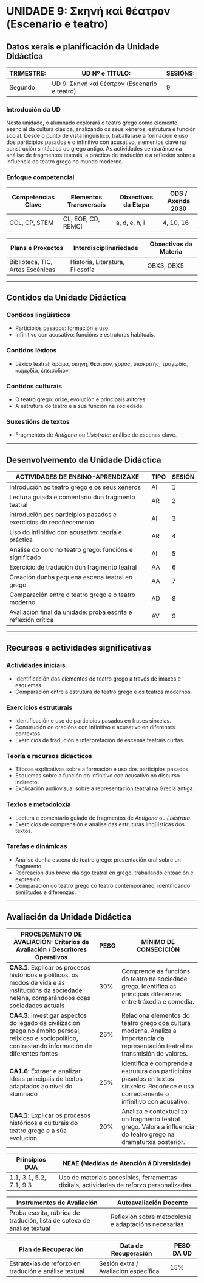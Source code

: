 # UNIDADE 9: Σκηνή καὶ θέατρον (Escenario e teatro)

## Datos xerais e planificación da Unidade Didáctica  

| **TRIMESTRE:** | **UD Nº e TÍTULO:** | **SESIÓNS:** |
|---------------|---------------------|-------------|
| Segundo | UD 9: Σκηνή καὶ θέατρον (Escenario e teatro) | 9 |

### Introdución da UD  
Nesta unidade, o alumnado explorará o teatro grego como elemento esencial da cultura clásica, analizando os seus xéneros, estrutura e función social. Desde o punto de vista lingüístico, traballarase a formación e uso dos participios pasados e o infinitivo con acusativo, elementos clave na construción sintáctica do grego antigo. As actividades centraránse na análise de fragmentos teatrais, a práctica de tradución e a reflexión sobre a influencia do teatro grego no mundo moderno.

### Enfoque competencial  

| **Competencias Clave** | **Elementos Transversais** | **Obxectivos da Etapa** | **ODS / Axenda 2030** |
|------------------------|---------------------------|-------------------------|----------------------|
| CCL, CP, STEM | CL, EOE, CD, REMCI | a, d, e, h, l | 4, 10, 16 |

| **Plans e Proxectos** | **Interdisciplinariedade** | **Obxectivos da Materia** |
|----------------------|-------------------------|------------------------|
| Biblioteca, TIC, Artes Escénicas | Historia, Literatura, Filosofía | OBX3, OBX5 |

---

## Contidos da Unidade Didáctica  

### Contidos lingüísticos  
- Participios pasados: formación e uso.  
- Infinitivo con acusativo: funcións e estruturas habituais.  

### Contidos léxicos  
- Léxico teatral: δράμα, σκηνή, θέατρον, χορός, ὑποκριτής, τραγῳδία, κωμῳδία, ἐπεισόδιον.  

### Contidos culturais  
- O teatro grego: orixe, evolución e principais autores.  
- A estrutura do teatro e a súa función na sociedade.  

### Suxestións de textos  
- Fragmentos de *Antígona* ou *Lisístrata*: análise de escenas clave.  

---

## Desenvolvemento da Unidade Didáctica  

| **ACTIVIDADES DE ENSINO-APRENDIZAXE** | **TIPO** | **SESIÓN** |
|--------------------------------------|--------|---------|
| Introdución ao teatro grego e os seus xéneros | AI | 1 |
| Lectura guiada e comentario dun fragmento teatral | AR | 2 |
| Introdución aos participios pasados e exercicios de recoñecemento | AI | 3 |
| Uso do infinitivo con acusativo: teoría e práctica | AR | 4 |
| Análise do coro no teatro grego: funcións e significado | AI | 5 |
| Exercicio de tradución dun fragmento teatral | AA | 6 |
| Creación dunha pequena escena teatral en grego | AA | 7 |
| Comparación entre o teatro grego e o teatro moderno | AD | 8 |
| Avaliación final da unidade: proba escrita e reflexión crítica | AV | 9 |

---

## Recursos e actividades significativas  

### Actividades iniciais  
- Identificación dos elementos do teatro grego a través de imaxes e esquemas.  
- Comparación entre a estrutura do teatro grego e os teatros modernos.  

### Exercicios estruturais  
- Identificación e uso de participios pasados en frases sinxelas.  
- Construción de oracións con infinitivo e acusativo en diferentes contextos.  
- Exercicios de tradución e interpretación de escenas teatrais curtas.  

### Teoría e recursos didácticos  
- Táboas explicativas sobre a formación e uso dos participios pasados.  
- Esquemas sobre a función do infinitivo con acusativo no discurso indirecto.  
- Explicación audiovisual sobre a representación teatral na Grecia antiga.  

### Textos e metodoloxía  
- Lectura e comentario guiado de fragmentos de *Antígona* ou *Lisístrata*.  
- Exercicios de comprensión e análise das estruturas lingüísticas dos textos.  

### Tarefas e dinámicas  
- Análise dunha escena de teatro grego: presentación oral sobre un fragmento.  
- Recreación dun breve diálogo teatral en grego, traballando entoación e expresión.  
- Comparación do teatro grego co teatro contemporáneo, identificando similitudes e diferenzas.  

---

## Avaliación da Unidade Didáctica  

| **PROCEDEMENTO DE AVALIACIÓN: Criterios de Avaliación / Descritores Operativos** | **PESO** | **MÍNIMO DE CONSECICIÓN** |
|--------------------------------------------------------|------|----------------------|
| **CA3.1**: Explicar os procesos históricos e políticos, os modos de vida e as institucións da sociedade helena, comparándoos coas sociedades actuais | 30% | Comprende as funcións do teatro na sociedade grega. Identifica as principais diferenzas entre tráxedia e comedia. |
| **CA4.3**: Investigar aspectos do legado da civilización grega no ámbito persoal, relixioso e sociopolítico, contrastando información de diferentes fontes | 25% | Relaciona elementos do teatro grego coa cultura moderna. Analiza a importancia da representación teatral na transmisión de valores. |
| **CA1.6**: Extraer e analizar ideas principais de textos adaptados ao nivel do alumnado | 25% | Identifica e comprende a estrutura dos participios pasados en textos sinxelos. Recoñece e usa correctamente o infinitivo con acusativo. |
| **CA4.1**: Explicar os procesos históricos e culturais do teatro grego e a súa evolución | 20% | Analiza e contextualiza un fragmento teatral grego. Valora a influencia do teatro grego na dramaturxia posterior. |

| **Principios DUA** | **NEAE (Medidas de Atención á Diversidade)** |
|-------------------|---------------------------------|
| 1.1, 3.1, 5.2, 7.1, 9.3 | Uso de materiais accesibles, ferramentas dixitais, actividades de reforzo personalizadas |

| **Instrumentos de Avaliación** | **Autoavaliación Docente** |
|---------------------------------|---------------------------|
| Proba escrita, rúbrica de tradución, lista de cotexo de análise textual | Reflexión sobre metodoloxía e adaptacións necesarias |

| **Plan de Recuperación** | **Data de Recuperación** | **PESO DA UD** |
|--------------------------|----------------------|---------------|
| Estratexias de reforzo en tradución e análise textual | Sesión extra / Avaliación específica | 15% |
